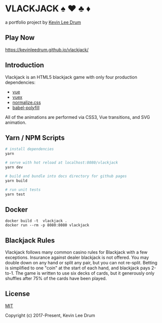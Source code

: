 # VLACKJACK :spades: :hearts: :clubs: :diamonds:

a portfolio project by [Kevin Lee Drum](https://linkedin.com/in/kevinleedrum/)

## Play Now

https://kevinleedrum.github.io/vlackjack/

## Introduction

Vlackjack is an HTML5 blackjack game with only four production dependencies:
- [vue](https://vuejs.org/)
- [vuex](https://vuex.vuejs.org/)
- [normalize.css](https://necolas.github.io/normalize.css/)
- [babel-polyfill](https://babeljs.io/docs/usage/polyfill/)

All of the animations are performed via CSS3, Vue transitions, and SVG animation.

## Yarn / NPM Scripts

``` bash
# install dependencies
yarn

# serve with hot reload at localhost:8080/vlackjack
yarn dev

# build and bundle into docs directory for github pages
yarn build

# run unit tests
yarn test
```

## Docker
```
docker build -t  vlackjack .
docker run --rm -p 8080:8080 vlackjack
```

## Blackjack Rules

Vlackjack follows many common casino rules for Blackjack with a few exceptions.  Insurance against dealer blackjack is not offered.  You may double down on any hand or split any pair, but you can not re-split.  Betting is simplified to one "coin" at the start of each hand, and blackjack pays 2-to-1.  The game is written to use six decks of cards, but it generously only shuffles after 75% of the cards have been played.

## License

[MIT](http://opensource.org/licenses/MIT)

Copyright (c) 2017-Present, Kevin Lee Drum

